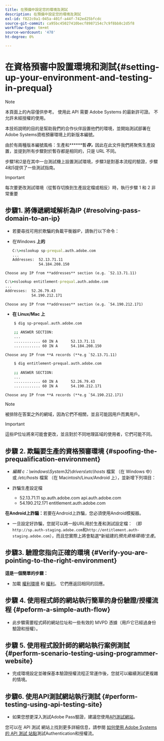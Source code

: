 ```yaml
---
title: 在預備中設定您的環境及測試
description: 在預備中設定您的環境及測試
exl-id: f822c0a1-045a-401f-a44f-742ed25bfcdc
source-git-commit: ca95bc45027410becf8987154c7c9f8bb8c2d5f8
workflow-type: tm+mt
source-wordcount: '478'
ht-degree: 0%

---
```


# 在資格預審中設置環境和測試{#setting-up-your-environment-and-testing-in-prequal}

>[!NOTE]
>
>本頁面上的內容僅供參考。 使用此 API 需要 Adobe Systems 的最新許可證。 不允許未經授權的使用。

本技術說明的目的是幫助我們的合作伙伴設置他們的環境，並開始測試部署在Adobe Systems資格預審環境上的新版本編號。

由於有兩種版本編號風格：生產和&#x200B;******&#x200B;暫&#x200B;***存，***&#x200B;因此在此文件我們將聚焦生產設置，並提到所有步驟對於暫存都是相同的，只是 URL 不同。

步驟1和2是在其中一台測試機上設置測試環境，步驟3是對基本流程的驗證，步驟4和5提供了一些測試指南。

>[!IMPORTANT]
>
> 每次要更改測試環境（從暫存切換到生產設定檔或相反）時，執行步驟 1 和 2 非常重要


## 步驟1. 將傳遞網域解析為IP {#resolving-pass-domain-to-an-ip}

* 若要尋找可用於欺騙的負載平衡器IP，請執行以下命令：

* 在Windows **上的**

  ```cmd
  C:\>nslookup sp-prequal.auth.adobe.com
  ...
  Addresses:  52.13.71.11
              54.184.208.150
  ```

```Choose any IP from **addresses** section (e.g. `52.13.71.11)```

```cmd
C:\>nslookup entitlement-prequal.auth.adobe.com 
...
Addresses:  52.26.79.43
            54.190.212.171
```

```Choose any IP from **addresses** section (e.g. `54.190.212.171)```


* **在 Linux/Mac 上**

```sh
    $ dig sp-prequal.auth.adobe.com
    
    ;; ANSWER SECTION:
    ...
    ............ 60 IN A      52.13.71.11
    ............ 60 IN A      54.184.208.150
```

```Choose any IP from **A records (**e.g `52.13.71.11)```

```sh
    $ dig entitlement-prequal.auth.adobe.com
    
    ;; ANSWER SECTION:
    ...
    ............ 60 IN A      52.26.79.43
    ............ 60 IN A      54.190.212.171
```

```Choose any IP from **A records (**e.g `54.190.212.171)```

>[!NOTE]
>
>被排除在答案之外的網域，因為它們不相關，並且可能因用戶而異用戶。

>[!IMPORTANT]
>
> 這些IP位址將來可能會更改，並且對於不同地理區域的使用者，它們可能不同。


## 步驟 2.  欺騙要生產的資格預審環境 {#spoofing-the-prequalification-environment}

* *編輯 c：\\windows\\System32\\drivers\\etc\\hosts* 檔案 （在 Windows 中） 或 */etc/hosts* 檔案 （在 Macintosh/Linux/Android 上），並新增下列項目：

* 詐騙生產設定檔
   * 52.13.71.11 sp.auth.adobe.com api.auth.adobe.com
   * 54.190.212.171 entitlement.auth.adobe.com

**在Android上詐騙：**&#x200B;若要在Android上詐騙，您必須使用Android模擬器。

* 一旦設定好詐騙，您就可以將一般URL用於生產和測試設定檔： （即`http://sp.auth-staging.adobe.com`和`http://entitlement.auth-staging.adobe.com`），而且您實際上將會點選*新組建的&#x200B;*預先資格環境/生產*。


## 步驟3.  驗證您指向正確的環境 {#Verify-you-are-pointing-to-the-right-environment}

**這是一個簡單的步驟：**

* 加載 [權利環境](https://entitlement-prequal.auth.adobe.com/environment.html) 和 [權利](https://entitlement.auth.adobe.com/environment.html)。 它們應返回相同的回應。


## 步驟 4.  使用程式師的網站執行簡單的身份驗證/授權流程 {#peform-a-simple-auth-flow}

* 此步驟需要程式師的網站位址和一些有效的 MVPD 憑據（用戶它已經過身份驗證和授權）。

## 步驟 5.  使用程式設計師的網站執行案例測試 {#perform-scenario-testing-using-programmer-website}

* 完成環境設定並確保基本驗證授權流程正常運作後，您就可以繼續測試更複雜的情境。


## 步驟6.  使用API測試網站執行測試 {#perform-testing-using-api-testing-site}

* 如果您想更深入測試Adobe Pass驗證，建議您使用[API測試網站](http://entitlement-prequal.auth.adobe.com/apitest/api.html)。

您可以在 API 測試 網站上找到更多詳細信息，請参閱 [如何使用 Adobe Systems 的 API 測試 站點](/help/authentication/integration-guide-programmers/legacy/notes-technical/test-authn-authz-flows-using-adobes-api-test-site.md)測試Authentication和授權流。
